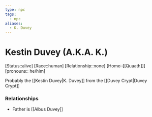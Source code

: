 ```yaml
---
type: npc
tags:
  - npc
aliases:
  - K. Duvey
---
```


# Kestin Duvey (A.K.A. K.)
[Status::alive]
[Race::human]
[Relationship::none]
[Home::[[Quaath]]]
[pronouns:: he/him]

Probably the [[Kestin Duvey|K. Duvey]] from the [[Duvey Crypt|Duvey Crypt]]
### Relationships
- Father is [[Albus Duvey]]

